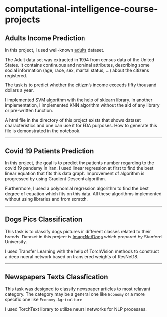 # computational-intelligence-course-projects

## Adults Income Prediction
In this project, I used well-known [adults](https://sci2s.ugr.es/keel/dataset.php?cod=192#sub1) dataset. 


The Adult data set was extracted in 1994 from census data of the United States. It contains continuous and nominal attributes, describing some social information (age, race, sex, marital status, ...) about the citizens registered.

The task is to predict whether the citizen’s income exceeds fifty thousand dollars a year.

I implemented SVM algorithm with the help of sklearn library. in another implementation, I implemented KNN algorithm without the aid of any library or pre-written function.

A html file in the directory of this project exists that shows dataset characteristics and one can use it for EDA purposes. How to generate this file is demonstrated in the notebook.
<hr/>

## Covid 19 Patients Prediction
In this project, the goal is to predict the patients number regarding to the covid 19 pandemy in Iran. I used linear regression at first to find the best linear equation that fits this data graph. Improvement of algorithm is progressed by using Gradient Descent algorithm.

Furthermore, I used a polynomial regression algorithm to find the best degree of equation which fits on this data. All these algorithms implemented without using libraries and from scratch.
<hr/>

## Dogs Pics Classification
This task is to classify dogs pictures in different classes related to their breeds. Dataset in this project is [ImageNetDogs](http://vision.stanford.edu/aditya86/ImageNetDogs/) which prepared by Stanford University.

I used Transfer Learning with the help of TorchVision methods to construct a deep nueral network based on transfered weights of ResNet18.
<hr/>

## Newspapers Texts Classfication
This task was designed to classify newspaper articles to most relavant category. The category may be a general one like `Economy` or a more specific one like `Economy-Agriculture`

I used TorchText library to utilize neural networks for NLP processes.

